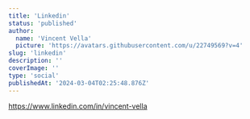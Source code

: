 ```yaml
---
title: 'Linkedin'
status: 'published'
author:
  name: 'Vincent Vella'
  picture: 'https://avatars.githubusercontent.com/u/22749569?v=4'
slug: 'linkedin'
description: ''
coverImage: ''
type: 'social'
publishedAt: '2024-03-04T02:25:48.876Z'
---
```


https://www.linkedin.com/in/vincent-vella